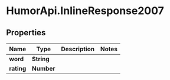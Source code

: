 # HumorApi.InlineResponse2007

## Properties

Name | Type | Description | Notes
------------ | ------------- | ------------- | -------------
**word** | **String** |  | 
**rating** | **Number** |  | 


